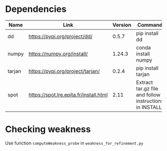 # Dependencies

| Name   | Link                                   | Version | Command                                                |
|--------|----------------------------------------|---------|--------------------------------------------------------|
| dd     | https://pypi.org/project/dd/           | 0.5.7   | pip install dd                                         |
| numpy  | https://numpy.org/install/             | 1.24.3  | conda install numpy                                    |
| tarjan | https://pypi.org/project/tarjan/       | 0.2.4   | pip install tarjan                                     |
| spot   | https://spot.lre.epita.fr/install.html | 2.11    | Extract tar.gz file and follow instructions in INSTALL |

# Checking weakness

Use function `computeWeakness_probe` in `weakness_for_refinement.py`
